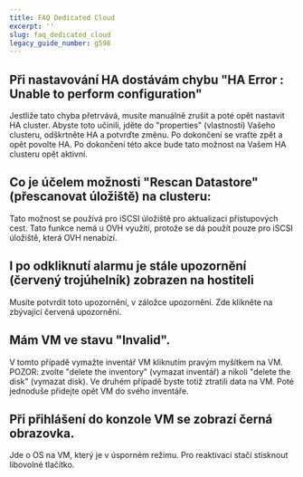 ```yaml
---
title: FAQ Dedicated Cloud
excerpt: ''
slug: faq_dedicated_cloud
legacy_guide_number: g598
---
```



## Při nastavování HA dostávám chybu "HA Error : Unable to perform configuration"
Jestliže tato chyba přetrvává, musíte manuálně zrušit a poté opět nastavit HA cluster. Abyste toto učinili, jděte do "properties" (vlastností) Vašeho clusteru, odškrtněte HA a potvrďte změnu. Po dokončení se vraťte zpět a opět povolte HA. Po dokončení této akce bude tato možnost na Vašem HA clusteru opět aktivní.


## Co je účelem možnosti "Rescan Datastore" (přescanovat úložiště) na clusteru:
Tato možnost se používá pro iSCSI úložiště pro aktualizaci přístupových cest.
Tato funkce nemá u OVH využití, protože se dá použít pouze pro iSCSI úložiště, která OVH nenabízí.


## I po odkliknutí alarmu je stále upozornění (červený trojúhelník) zobrazen na hostiteli
Musíte potvrdit toto upozornění, v záložce upozornění. Zde klikněte na zbývající červená upozornění.


## Mám VM ve stavu "Invalid".
V tomto případě vymažte inventář VM kliknutím pravým myšítkem na VM.
POZOR: zvolte "delete the inventory" (vymazat inventář) a nikoli "delete the disk" (vymazat disk). Ve druhém případě byste totiž ztratili data na VM. 
Poté jednoduše přidejte opět VM do svého inventáře.


## Při přihlášení do konzole VM se zobrazí černá obrazovka.
Jde o OS na VM, který je v úsporném režimu. Pro reaktivaci stačí stisknout libovolné tlačítko.

